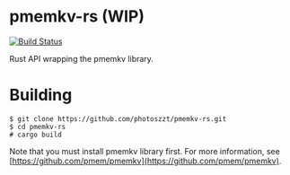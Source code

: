 # pmemkv-rs (WIP)

[![Build Status](https://travis-ci.org/photoszzt/pmemkv-rs.svg?branch=master)](https://travis-ci.org/photoszzt/pmemkv-rs)

Rust API wrapping the pmemkv library.

# Building
```
$ git clone https://github.com/photoszzt/pmemkv-rs.git
$ cd pmemkv-rs
# cargo build
```
Note that you must install pmemkv library first. For more information, see [https://github.com/pmem/pmemkv](https://github.com/pmem/pmemkv).
